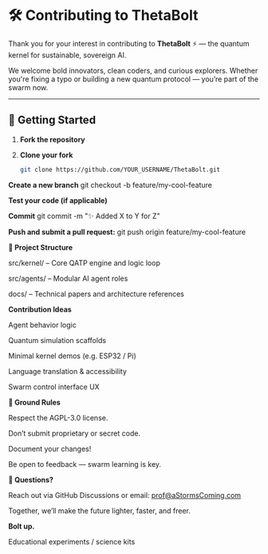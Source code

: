 # 🛠️ Contributing to ThetaBolt

Thank you for your interest in contributing to **ThetaBolt** ⚡ — the quantum kernel for sustainable, sovereign AI.

We welcome bold innovators, clean coders, and curious explorers. Whether you're fixing a typo or building a new quantum protocol — you’re part of the swarm now.

---

## 🚀 Getting Started

1. **Fork the repository**

2. **Clone your fork**
   ```bash
   git clone https://github.com/YOUR_USERNAME/ThetaBolt.git

**Create a new branch**
   git checkout -b feature/my-cool-feature

**Test your code (if applicable)**

**Commit**
git commit -m "✨ Added X to Y for Z"

**Push and submit a pull request:**
git push origin feature/my-cool-feature

**📁 Project Structure**

src/kernel/ – Core QATP engine and logic loop

src/agents/ – Modular AI agent roles

docs/ – Technical papers and architecture references

 **Contribution Ideas**

Agent behavior logic

Quantum simulation scaffolds

Minimal kernel demos (e.g. ESP32 / Pi)

Language translation & accessibility

Swarm control interface UX

**🌱 Ground Rules**

Respect the AGPL-3.0 license.

Don’t submit proprietary or secret code.

Document your changes!

Be open to feedback — swarm learning is key.

**🧠 Questions?**

Reach out via GitHub Discussions or email: prof@aStormsComing.com

Together, we’ll make the future lighter, faster, and freer.

**Bolt up.**

Educational experiments / science kits
